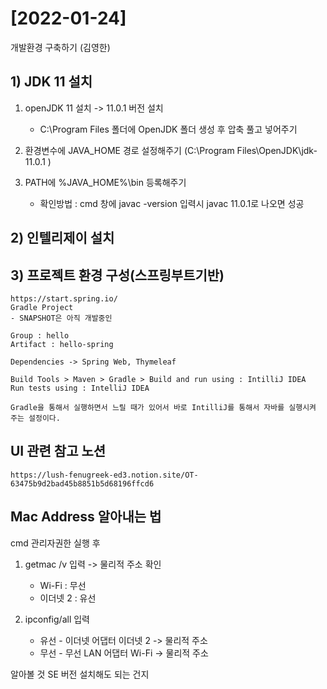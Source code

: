 # [2022-01-24]

개발환경 구축하기 (김영한)

## 1) JDK 11 설치
1. openJDK 11 설치 -> 11.0.1 버전 설치
   - C:\Program Files 폴더에 OpenJDK 폴더 생성 후 압축 풀고 넣어주기

2. 환경변수에 JAVA_HOME 경로 설정해주기 (C:\Program Files\OpenJDK\jdk-11.0.1
)

3. PATH에 %JAVA_HOME%\bin 등록해주기
   - 확인방법 : cmd 창에 javac -version 입력시 javac 11.0.1로 나오면 성공

## 2) 인텔리제이 설치

## 3) 프로젝트 환경 구성(스프링부트기반)
    https://start.spring.io/
    Gradle Project 
    - SNAPSHOT은 아직 개발중인
    
    Group : hello
    Artifact : hello-spring

    Dependencies -> Spring Web, Thymeleaf

    Build Tools > Maven > Gradle > Build and run using : IntilliJ IDEA
    Run tests using : IntelliJ IDEA

    Gradle을 통해서 실행하면서 느릴 때가 있어서 바로 IntilliJ를 통해서 자바를 실행시켜 주는 설정이다.


## UI 관련 참고 노션
    https://lush-fenugreek-ed3.notion.site/OT-63475b9d2bad45b8851b5d68196ffcd6

## Mac Address 알아내는 법
cmd 관리자권한 실행 후

1.  getmac /v 입력 -> 물리적 주소 확인
    - Wi-Fi : 무선
    - 이더넷 2 : 유선

2. ipconfig/all 입력

   - 유선 - 이더넷 어댑터 이더넷 2 -> 물리적 주소
   - 무선 - 무선 LAN 어댑터 Wi-Fi -> 물리적 주소

알아볼 것 SE 버전 설치해도 되는 건지
